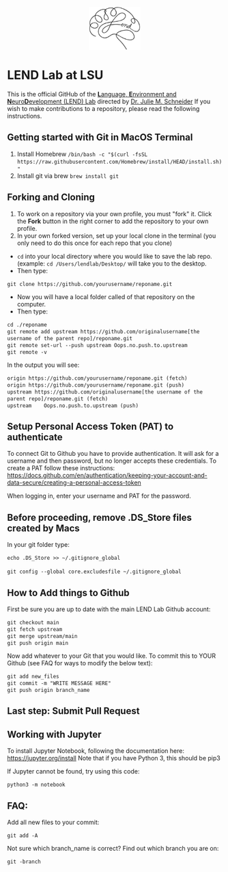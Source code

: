 <center>
  <a>
    <img src="/lend_lab_img5.png" alt="logo" width="120" height="100" class="logo"/>
  </a>
</center>

# LEND Lab at LSU

This is the official GitHub of the [**L**anguage, **E**nvironment and **N**euro**D**evelopment (LEND) Lab](https://juschnei.wixsite.com/lendlab) directed by [Dr. Julie M. Schneider](https://www.lsu.edu/hss/comd/faculty/schneider.php)
If you wish to make contributions to a repository, please read the following instructions.

## Getting started with Git in MacOS Terminal
1. Install Homebrew ```/bin/bash -c "$(curl -fsSL https://raw.githubusercontent.com/Homebrew/install/HEAD/install.sh)"```
2. Install git via brew ```brew install git```

## Forking and Cloning
1. To work on a repository via your own profile, you must "fork" it. Click the **Fork** button in the right corner to add the repository to your own profile.
2. In your own forked version, set up your local clone in the terminal (you only need to do this once for each repo that you clone)
- `cd` into your local directory where you would like to save the lab repo. (example: `cd /Users/lendlab/Desktop/` will take you to the desktop.
- Then type:
```
git clone https://github.com/yourusername/reponame.git
```
- Now you will have a local folder called of that repository on the computer.
- Then type:
```
cd ./reponame
git remote add upstream https://github.com/originalusername[the username of the parent repo]/reponame.git
git remote set-url --push upstream Oops.no.push.to.upstream
git remote -v
```
In the output you will see:
```
origin https://github.com/yourusername/reponame.git (fetch)
origin https://github.com/yourusername/reponame.git (push)
upstream https://github.com/originalusername[the username of the parent repo]/reponame.git (fetch)
upstream	Oops.no.push.to.upstream (push)
```
## Setup Personal Access Token (PAT) to authenticate
To connect Git to Github you have to provide authentication. It will ask for a username and then password, but no longer accepts these credentials. To create a PAT follow these instructions: https://docs.github.com/en/authentication/keeping-your-account-and-data-secure/creating-a-personal-access-token

When logging in, enter your username and PAT for the password.

## Before proceeding, remove .DS_Store files created by Macs
In your git folder type:
```
echo .DS_Store >> ~/.gitignore_global

git config --global core.excludesfile ~/.gitignore_global
```
## How to Add things to Github
First be sure you are up to date with the main LEND Lab Github account:
```
git checkout main
git fetch upstream
git merge upstream/main
git push origin main
```

Now add whatever to your Git that you would like. To commit this to YOUR Github (see FAQ for ways to modify the below text):
```
git add new_files
git commit -m "WRITE MESSAGE HERE"
git push origin branch_name
```
## Last step: Submit Pull Request

## Working with Jupyter
To install Jupyter Notebook, following the documentation here: https://jupyter.org/install
Note that if you have Python 3, this should be pip3

If Jupyter cannot be found, try using this code:
```
python3 -m notebook
```

## FAQ:
Add all new files to your commit:
```
git add -A
```

Not sure which branch_name is correct? Find out which branch you are on:
```
git -branch
```
